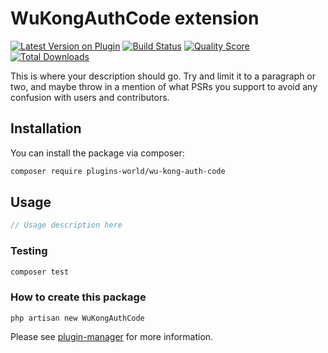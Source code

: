 # WuKongAuthCode extension

[![Latest Version on Plugin](https://img.shields.io/packagist/v/plugins-world/wu-kong-auth-code.svg?style=flat-square)](https://packagist.org/packages/plugins-world/wu-kong-auth-code)
[![Build Status](https://img.shields.io/travis/plugins-world/wu-kong-auth-code/master.svg?style=flat-square)](https://travis-ci.org/plugins-world/wu-kong-auth-code)
[![Quality Score](https://img.shields.io/scrutinizer/g/plugins-world/wu-kong-auth-code.svg?style=flat-square)](https://scrutinizer-ci.com/g/plugins-world/wu-kong-auth-code)
[![Total Downloads](https://img.shields.io/packagist/dt/plugins-world/wu-kong-auth-code.svg?style=flat-square)](https://packagist.org/packages/plugins-world/wu-kong-auth-code)

This is where your description should go. Try and limit it to a paragraph or two, and maybe throw in a mention of what PSRs you support to avoid any confusion with users and contributors.

## Installation

You can install the package via composer:

```bash
composer require plugins-world/wu-kong-auth-code
```

## Usage

``` php
// Usage description here
```

### Testing

``` bash
composer test
```

### How to create this package

`php artisan new WuKongAuthCode`

Please see [plugin-manager](https://github.com/plugins-world/plugin-manager) for more information.
